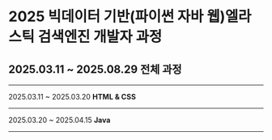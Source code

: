 # 2025 빅데이터 기반(파이썬 자바 웹)엘라스틱 검색엔진 개발자 과정

<h2>2025.03.11 ~ 2025.08.29 전체 과정</h2>
<hr>
<p>2025.03.11 ~ 2025.03.20 <b>HTML & CSS</b></p>
<hr>
<p>2025.03.20 ~ 2025.04.15 <b>Java</b></p>
<hr>
